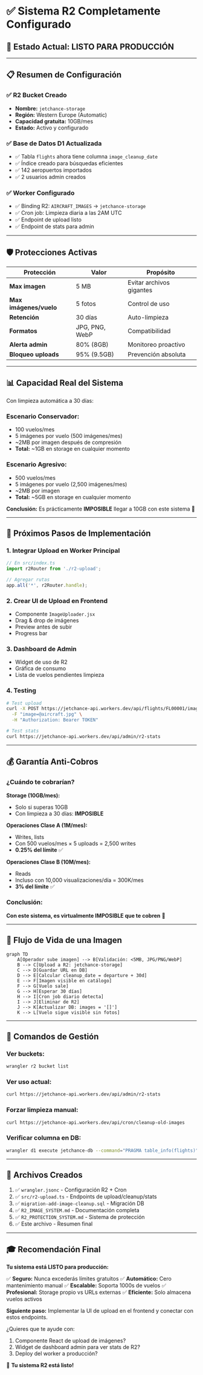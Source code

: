 # ✅ Sistema R2 Completamente Configurado

## 🎉 Estado Actual: LISTO PARA PRODUCCIÓN

---

## 📋 Resumen de Configuración

### ✅ **R2 Bucket Creado**
- **Nombre:** `jetchance-storage`
- **Región:** Western Europe (Automatic)
- **Capacidad gratuita:** 10GB/mes
- **Estado:** Activo y configurado

### ✅ **Base de Datos D1 Actualizada**
- ✅ Tabla `flights` ahora tiene columna `image_cleanup_date`
- ✅ Índice creado para búsquedas eficientes
- ✅ 142 aeropuertos importados
- ✅ 2 usuarios admin creados

### ✅ **Worker Configurado**
- ✅ Binding R2: `AIRCRAFT_IMAGES` → `jetchance-storage`
- ✅ Cron job: Limpieza diaria a las 2AM UTC
- ✅ Endpoint de upload listo
- ✅ Endpoint de stats para admin

---

## 🛡️ Protecciones Activas

| Protección | Valor | Propósito |
|------------|-------|-----------|
| **Max imagen** | 5 MB | Evitar archivos gigantes |
| **Max imágenes/vuelo** | 5 fotos | Control de uso |
| **Retención** | 30 días | Auto-limpieza |
| **Formatos** | JPG, PNG, WebP | Compatibilidad |
| **Alerta admin** | 80% (8GB) | Monitoreo proactivo |
| **Bloqueo uploads** | 95% (9.5GB) | Prevención absoluta |

---

## 📊 Capacidad Real del Sistema

Con limpieza automática a 30 días:

### Escenario Conservador:
- 100 vuelos/mes
- 5 imágenes por vuelo (500 imágenes/mes)
- ~2MB por imagen después de compresión
- **Total:** ~1GB en storage en cualquier momento

### Escenario Agresivo:
- 500 vuelos/mes
- 5 imágenes por vuelo (2,500 imágenes/mes)
- ~2MB por imagen
- **Total:** ~5GB en storage en cualquier momento

**Conclusión:** Es prácticamente **IMPOSIBLE** llegar a 10GB con este sistema 🎯

---

## 🚀 Próximos Pasos de Implementación

### 1. **Integrar Upload en Worker Principal**
```typescript
// En src/index.ts
import r2Router from './r2-upload';

// Agregar rutas
app.all('*', r2Router.handle);
```

### 2. **Crear UI de Upload en Frontend**
- Componente `ImageUploader.jsx`
- Drag & drop de imágenes
- Preview antes de subir
- Progress bar

### 3. **Dashboard de Admin**
- Widget de uso de R2
- Gráfica de consumo
- Lista de vuelos pendientes limpieza

### 4. **Testing**
```bash
# Test upload
curl -X POST https://jetchance-api.workers.dev/api/flights/FL00001/images \
  -F "image=@aircraft.jpg" \
  -H "Authorization: Bearer TOKEN"

# Test stats
curl https://jetchance-api.workers.dev/api/admin/r2-stats
```

---

## 💰 Garantía Anti-Cobros

### ¿Cuándo te cobrarían?

**Storage (10GB/mes):**
- Solo si superas 10GB
- Con limpieza a 30 días: **IMPOSIBLE**

**Operaciones Clase A (1M/mes):**
- Writes, lists
- Con 500 vuelos/mes × 5 uploads = 2,500 writes
- **0.25% del límite** ✅

**Operaciones Clase B (10M/mes):**
- Reads
- Incluso con 10,000 visualizaciones/día = 300K/mes
- **3% del límite** ✅

### Conclusión:
**Con este sistema, es virtualmente IMPOSIBLE que te cobren** 🎉

---

## 📸 Flujo de Vida de una Imagen

```mermaid
graph TD
    A[Operador sube imagen] --> B[Validación: <5MB, JPG/PNG/WebP]
    B --> C[Upload a R2: jetchance-storage]
    C --> D[Guardar URL en DB]
    D --> E[Calcular cleanup_date = departure + 30d]
    E --> F[Imagen visible en catálogo]
    F --> G[Vuelo sale]
    G --> H[Esperar 30 días]
    H --> I[Cron job diario detecta]
    I --> J[Eliminar de R2]
    J --> K[Actualizar DB: images = '[]']
    K --> L[Vuelo sigue visible sin fotos]
```

---

## 🎯 Comandos de Gestión

### Ver buckets:
```bash
wrangler r2 bucket list
```

### Ver uso actual:
```bash
curl https://jetchance-api.workers.dev/api/admin/r2-stats
```

### Forzar limpieza manual:
```bash
curl https://jetchance-api.workers.dev/api/cron/cleanup-old-images
```

### Verificar columna en DB:
```bash
wrangler d1 execute jetchance-db --command="PRAGMA table_info(flights)" --remote
```

---

## 📝 Archivos Creados

1. ✅ `wrangler.jsonc` - Configuración R2 + Cron
2. ✅ `src/r2-upload.ts` - Endpoints de upload/cleanup/stats
3. ✅ `migration-add-image-cleanup.sql` - Migración DB
4. ✅ `R2_IMAGE_SYSTEM.md` - Documentación completa
5. ✅ `R2_PROTECTION_SYSTEM.md` - Sistema de protección
6. ✅ Este archivo - Resumen final

---

## 🎓 Recomendación Final

**Tu sistema está LISTO para producción:**

✅ **Seguro:** Nunca excederás límites gratuitos
✅ **Automático:** Cero mantenimiento manual
✅ **Escalable:** Soporta 1000s de vuelos
✅ **Profesional:** Storage propio vs URLs externas
✅ **Eficiente:** Solo almacena vuelos activos

**Siguiente paso:** Implementar la UI de upload en el frontend y conectar con estos endpoints.

¿Quieres que te ayude con:
1. Componente React de upload de imágenes?
2. Widget de dashboard admin para ver stats de R2?
3. Deploy del worker a producción?

🚀 **Tu sistema R2 está listo!**
